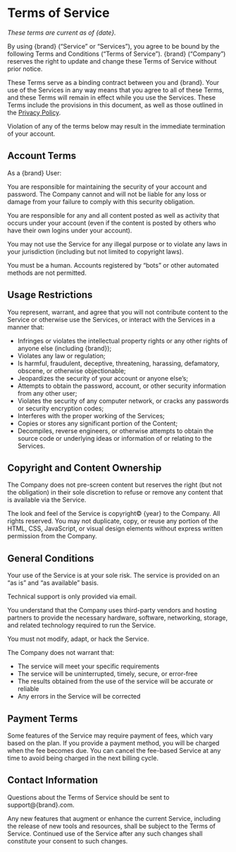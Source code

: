 # Terms of Service

*These terms are current as of {date}.*

By using {brand} (“Service” or “Services”), you agree to be bound by the following Terms and Conditions (“Terms of Service”). {brand} (“Company”) reserves the right to update and change these Terms of Service without prior notice.

These Terms serve as a binding contract between you and {brand}. Your use of the Services in any way means that you agree to all of these Terms, and these Terms will remain in effect while you use the Services. These Terms include the provisions in this document, as well as those outlined in the [Privacy Policy](/privacy).

Violation of any of the terms below may result in the immediate termination of your account.

## Account Terms

As a {brand} User:

You are responsible for maintaining the security of your account and password. The Company cannot and will not be liable for any loss or damage from your failure to comply with this security obligation.

You are responsible for any and all content posted as well as activity that occurs under your account (even if the content is posted by others who have their own logins under your account).

You may not use the Service for any illegal purpose or to violate any laws in your jurisdiction (including but not limited to copyright laws).

You must be a human. Accounts registered by “bots” or other automated methods are not permitted.

## Usage Restrictions

You represent, warrant, and agree that you will not contribute content to the Service or otherwise use the Services, or interact with the Services in a manner that:

* Infringes or violates the intellectual property rights or any other rights of anyone else (including {brand});
* Violates any law or regulation;
* Is harmful, fraudulent, deceptive, threatening, harassing, defamatory, obscene, or otherwise objectionable;
* Jeopardizes the security of your account or anyone else’s;
* Attempts to obtain the password, account, or other security information from any other user;
* Violates the security of any computer network, or cracks any passwords or security encryption codes;
* Interferes with the proper working of the Services;
* Copies or stores any significant portion of the Content;
* Decompiles, reverse engineers, or otherwise attempts to obtain the source code or underlying ideas or information of or relating to the Services.

## Copyright and Content Ownership

The Company does not pre-screen content but reserves the right (but not the obligation) in their sole discretion to refuse or remove any content that is available via the Service.

The look and feel of the Service is copyright© {year} to the Company. All rights reserved. You may not duplicate, copy, or reuse any portion of the HTML, CSS, JavaScript, or visual design elements without express written permission from the Company.

## General Conditions

Your use of the Service is at your sole risk. The service is provided on an “as is” and “as available” basis.

Technical support is only provided via email.

You understand that the Company uses third-party vendors and hosting partners to provide the necessary hardware, software, networking, storage, and related technology required to run the Service.

You must not modify, adapt, or hack the Service.

The Company does not warrant that:
* The service will meet your specific requirements
* The service will be uninterrupted, timely, secure, or error-free
* The results obtained from the use of the service will be accurate or reliable
* Any errors in the Service will be corrected

## Payment Terms

Some features of the Service may require payment of fees, which vary based on the plan. If you provide a payment method, you will be charged when the fee becomes due. You can cancel the fee-based Service at any time to avoid being charged in the next billing cycle.

## Contact Information

Questions about the Terms of Service should be sent to support@{brand}.com.

Any new features that augment or enhance the current Service, including the release of new tools and resources, shall be subject to the Terms of Service. Continued use of the Service after any such changes shall constitute your consent to such changes.